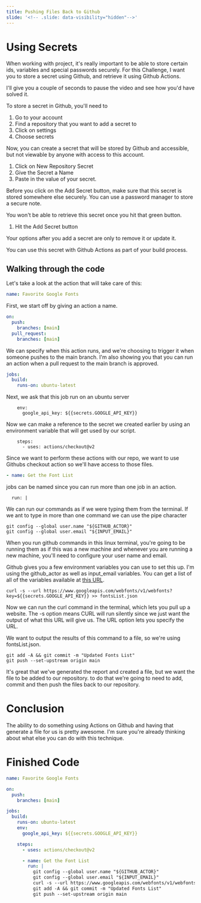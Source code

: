 ```yaml
---
title: Pushing Files Back to Github
slide: '<!-- .slide: data-visibility="hidden"-->'
---
```


<!-- .slide: data-state="layout-title" class="bg-dark"-->

# Using Secrets

> >

When working with project, it's really important to be able to store certain ids, variables and special passwords securely. For this Challenge, I want you to store a secret using Github, and retrieve it using Github Actions.

I'll give you a couple of seconds to pause the video and see how you'd have solved it.

To store a secret in Github, you'll need to

1. Go to your account
1. Find a repository that you want to add a secret to
1. Click on settings
1. Choose secrets

Now, you can create a secret that will be stored by Github and accessible, but not viewable by anyone with access to this account.

1. Click on New Repository Secret
2. Give the Secret a Name
3. Paste in the value of your secret.

Before you click on the Add Secret button, make sure that this secret is stored somewhere else securely. You can use a password manager to store a secure note.

You won't be able to retrieve this secret once you hit that green button.

1. Hit the Add Secret button

Your options after you add a secret are only to remove it or update it.

You can use this secret with Github Actions as part of your build process.

## Walking through the code

Let's take a look at the action that will take care of this:

```yml
name: Favorite Google Fonts
```

First, we start off by giving an action a name.

```yml
on:
  push:
    branches: [main]
  pull_request:
    branches: [main]
```

We can specify when this action runs, and we're choosing to trigger it when someone pushes to the main branch. I'm also showing you that you can run an action when a pull request to the main branch is approved.

```yml
jobs:
  build:
    runs-on: ubuntu-latest
```

Next, we ask that this job run on an ubuntu server

```
    env:
      google_api_key: ${{secrets.GOOGLE_API_KEY}}
```

Now we can make a reference to the secret we created earlier by using an environment variable that will get used by our script.

```YML
    steps:
      - uses: actions/checkout@v2
```

Since we want to perform these actions with our repo, we want to use Githubs checkout action so we'll have access to those files.

```yml
- name: Get the Font List
```

jobs can be named since you can run more than one job in an action.

```
  run: |
```

We can run our commands as if we were typing them from the terminal. If we ant to type in more than one command we can use the pipe character

```
git config --global user.name "${GITHUB_ACTOR}"
git config --global user.email "${INPUT_EMAIL}"
```

When you run github commands in this linux terminal, you're going to be running them as if this was a new machine and whenever you are running a new machine, you'll need to configure your user name and email.

Github gives you a few environment variables you can use to set this up. I'm using the github_actor as well as input_email variables. You can get a list of all of the variables available at [this URL](https://docs.github.com/en/actions/reference/environment-variables).

```
curl -s --url https://www.googleapis.com/webfonts/v1/webfonts?key=${{secrets.GOOGLE_API_KEY}} >> fontsList.json
```

Now we can run the curl command in the terminal, which lets you pull up a website. The -s option means CURL will run silently since we just want the output of what this URL will give us. The URL option lets you specify the URL.

We want to output the results of this command to a file, so we're using fontsList.json.

```
git add -A && git commit -m "Updated Fonts List"
git push --set-upstream origin main
```

It's great that we've generated the report and created a file, but we want the file to be added to our repository. to do that we're going to need to add, commit and then push the files back to our repository.

# Conclusion

The ability to do something using Actions on Github and having that generate a file for us is pretty awesome. I'm sure you're already thinking about what else you can do with this technique.

# Finished Code

```yml
name: Favorite Google Fonts

on:
  push:
    branches: [main]

jobs:
  build:
    runs-on: ubuntu-latest
    env:
      google_api_key: ${{secrets.GOOGLE_API_KEY}}

    steps:
      - uses: actions/checkout@v2

      - name: Get the Font List
        run: |
          git config --global user.name "${GITHUB_ACTOR}"
          git config --global user.email "${INPUT_EMAIL}"
          curl -s --url https://www.googleapis.com/webfonts/v1/webfonts?key=${{secrets.GOOGLE_API_KEY}} >> fontsList.json
          git add -A && git commit -m "Updated Fonts List"
          git push --set-upstream origin main
```
